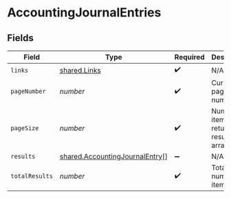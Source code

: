 # AccountingJournalEntries


## Fields

| Field                                                                                   | Type                                                                                    | Required                                                                                | Description                                                                             |
| --------------------------------------------------------------------------------------- | --------------------------------------------------------------------------------------- | --------------------------------------------------------------------------------------- | --------------------------------------------------------------------------------------- |
| `links`                                                                                 | [shared.Links](../../../sdk/models/shared/links.md)                                     | :heavy_check_mark:                                                                      | N/A                                                                                     |
| `pageNumber`                                                                            | *number*                                                                                | :heavy_check_mark:                                                                      | Current page number.                                                                    |
| `pageSize`                                                                              | *number*                                                                                | :heavy_check_mark:                                                                      | Number of items to return in results array.                                             |
| `results`                                                                               | [shared.AccountingJournalEntry](../../../sdk/models/shared/accountingjournalentry.md)[] | :heavy_minus_sign:                                                                      | N/A                                                                                     |
| `totalResults`                                                                          | *number*                                                                                | :heavy_check_mark:                                                                      | Total number of items.                                                                  |